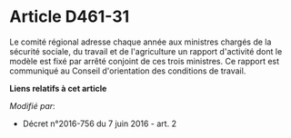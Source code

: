 # Article D461-31

Le comité régional adresse chaque année aux ministres chargés de la sécurité sociale, du travail et de l'agriculture un
rapport d'activité dont le modèle est fixé par arrêté conjoint de ces trois ministres. Ce rapport est communiqué au Conseil
d'orientation des conditions de travail.

**Liens relatifs à cet article**

_Modifié par_:

  - Décret n°2016-756 du 7 juin 2016 - art. 2
